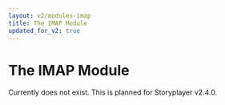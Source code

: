 ```yaml
---
layout: v2/modules-imap
title: The IMAP Module
updated_for_v2: true
---
```

# The IMAP Module

Currently does not exist. This is planned for Storyplayer v2.4.0.